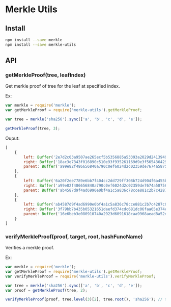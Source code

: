 # Merkle Utils

## Install

```bash
npm install --save merkle
npm install --save merkle-utils
```

## API

### getMerkleProof(tree, leafIndex)

Get merkle proof of tree for the leaf at specified index.

Ex:

```js
var merkle = require('merkle');
var getMerkleProof = require('merkle-utils').getMerkleProof;

var tree = merkle('sha256').sync(['a', 'b', 'c', 'd', 'e']);

getMerkleProof(tree, 3);

```

Ouput:

```js
[
	{
		left: Buffer('2e7d2c03a9507ae265ecf5b5356885a53393a2029d241394997265a1a25aefc6'),
		right: Buffer('18ac3e7343f016890c510e93f935261169d9e3f565436429830faf0934f4f8e4'),
		parent: Buffer('a99e82f486656840a790c0ef6024d2c02359de7674a587562feb81c8970f24dd')
	},
	{
		left: Buffer('6a20f2ee7789e6bb7f404cc2dd729ff308b724d904f6a455b74d4851ade5aecb'),
		right: Buffer('a99e82f486656840a790c0ef6024d2c02359de7674a587562feb81c8970f24dd'),
		parent: Buffer('ab4587d9f4ad6990e0bf4a1c5a836c78cce881c2b7c4287c0a7da15b47b8cf1f')
	},
	{
	  	left: Buffer('ab4587d9f4ad6990e0bf4a1c5a836c78cce881c2b7c4287c0a7da15b47b8cf1f'),
		right: Buffer('3f79bb7b435b05321651daefd374cdc681dc06faa65e374e38337b88ca046dea'),
		parent: Buffer('16e6beb3e080910740a2923d6091618caa9968aead8a52d187d725d199548e2c')
	}
]
```

### verifyMerkleProof(proof, target, root, hashFuncName)

Verifies a merkle proof.

Ex:

```js
var merkle = require('merkle');
var getMerkleProof = require('merkle-utils').getMerkleProof;
var verifyMerkleProof = require('merkle-utils').verifyMerkleProof;

var tree = merkle('sha256').sync(['a', 'b', 'c', 'd', 'e']);
var proof = getMerkleProof(tree, 2);

verifyMerkleProof(proof, tree.level(3)[2], tree.root(), 'sha256'); // true
```
